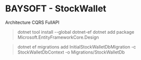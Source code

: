# BAYSOFT - StockWallet
Architecture CQRS FullAPI 


> dotnet tool install --global dotnet-ef
> dotnet add package Microsoft.EntityFrameworkCore.Design

> dotnet ef migrations add InitialStockWalletDbMigration -c StockWalletDbContext -o Migrations/StockWalletDb